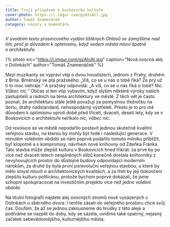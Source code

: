 ```yaml
---
title: Trojí příspěvek k boskovické kultuře
cover-photo: https://i.imgur.com/gzAIcAtl.jpg
author: Tomáš Znamenáček
category: názory a komentáře
---
```


*V úvodním textu prosincového vydání tištěných Ohlasů se zamýšlíme nad tím, proč je důvodem k optimismu, když vedení města mluví špatně o architektuře.*

{% photo src="https://i.imgur.com/gzAIcAt.jpg" caption="Nová ovocná alej v Dolinkách" author="Tomáš Znamenáček" %}

Mezi muzikanty se vypráví vtip o dvou houslistech, jednom z Prahy, druhém z Brna. Brněnský se ptá pražského: „Víš, co se u nás o tobě říká? Že prý už ti to moc nehraje.“ A pražský odpovídá: „A víš, co se u nás říká o tobě? *Nic. Vůbec nic.*“ Občas si ten vtip vybavím, když slyším některé výroky našich zastupitelů a radních na téma architektury ve městě. Z těch vět je často poznat, že architekturu stále ještě považují za pomyslnou třešničku na dortu, drahý nadstandard, nehospodárný výstřelek. Přesto je to pro mě důvodem k optimismu oproti době před třiceti, dvaceti, deseti lety, kdy se v Boskovicích o architektuře neříkalo *nic, vůbec nic*.

Od revoluce se ve městě nepodařilo postavit jedinou skutečně kvalitní veřejnou stavbu, na kterou by mohly být hrdé i následující generace. V minulém volebním období se nám poprvé podařilo tomuto milníku přiblížit, byť klopotně a s kompromisy, návrhem nové knihovny od Zdeňka Fránka. Tato stavba může zlepšit kulturu v Boskovicích hned třikrát: za prvé by po více než dvaceti letech nesplněných slibů konečně dostala knihovníky z nevyhovujících prostor do důstojné budovy odpovídající moderním nárokům, za druhé by byla první porevoluční veřejnou stavbou, u které by mělo smysl mluvit o architektonických kvalitách, a za třetí by její dokončení zlepšilo kulturu politickou, protože bychom poprvé dokázali, že jsme schopni spolupracovat na investičním projektu více než jedno volební období.

Na titulní fotografii najdete alej ovocných stromů nově vysázených v Dolinkách u sběrného dvora. I tenhle zásah do veřejného prostoru chce svůj čas. Doufám, že až se jednou zakousneme do hrušky z této aleje a podíváme se nazpět do doby, kdy se sázela, uvidíme také opatrný, nejasný začátek sebevědomějšího, kulturnějšího města.